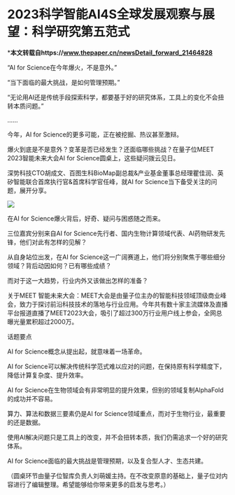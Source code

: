 # 2023科学智能AI4S全球发展观察与展望：科学研究第五范式

***本文转载自https://www.thepaper.cn/newsDetail_forward_21464828**



“AI for Science在今年爆火，不是意外。”

“当下面临的最大挑战，是如何管理预期。”

“无论用AI还是传统手段探索科学，都要基于好的研究体系，工具上的变化不会扭转本质问题。”

……

今年，AI for Science的更多可能，正在被挖掘、热议甚至激辩。

爆火到底是不是意外？变革是否已经发生？还面临哪些挑战？在量子位MEET 2023智能未来大会AI for Science圆桌上，这些疑问拨云见日。

深势科技CTO胡成文、百图生科BioMap副总裁&产业基金董事总经理瞿佳润、英矽智能联合首席执行官&首席科学官任峰，就AI for Science当下备受关注的问题，展开分享。

![](https://pic.imgdb.cn/item/65f00fee9f345e8d03ee67cc.png)

在AI for Science爆火背后，好奇、疑问与困惑随之而来。

三位嘉宾分别来自AI for Science先行者、国内生物计算领域代表、AI药物研发先锋，他们对此有怎样的见解？

从自身站位出发，在AI for Science这一广阔赛道上，他们将分别聚焦于哪些细分领域？背后动因如何？已有哪些成绩？

而对于这一大趋势，行业内外又该做出怎样的准备？

关于MEET 智能未来大会：MEET大会是由量子位主办的智能科技领域顶级商业峰会，致力于探讨前沿科技技术的落地与行业应用。今年共有数十家主流媒体及直播平台报道直播了MEET2023大会，吸引了超过300万行业用户线上参会，全网总曝光量累积超过2000万。

话题要点

AI for Science概念从提出起，就意味着一场革命。

AI for Science可以解决传统科学范式难以应对的问题，在保持原有科学精度下，降低计算复杂度、提升效率。

AI for Science在生物领域会有非常明显的提升效果，但别的领域复制AlphaFold的成功并不容易。

算力、算法和数据三要素仍是AI for Science领域重点，而对于生物行业，最重要的还是数据。

使用AI解决问题只是工具上的改变，并不会扭转本质，我们仍需追求一个好的研究体系。

AI for Science面临的最大挑战是管理预期，以及复合型人才、生态共建。

（圆桌环节由量子位智库负责人刘萌媛主持。在不改变原意的基础上，量子位对内容进行了编辑整理。希望能够给你带来更多的启发与思考。）

